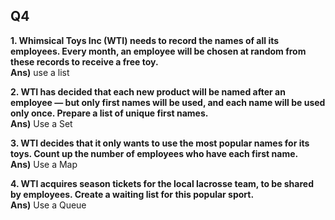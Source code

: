 ## Q4

**1. Whimsical Toys Inc (WTI) needs to record the names of all its employees. Every month, an employee will be chosen at random from these records to receive a free toy.**  
 **Ans)** use a list

**2. WTI has decided that each new product will be named after an employee — but only first names will be used, and each name will be used only once. Prepare a list of unique first names.**  
 **Ans)** Use a Set

**3. WTI decides that it only wants to use the most popular names for its toys. Count up the number of employees who have each first name.**  
 **Ans)** Use a Map

**4. WTI acquires season tickets for the local lacrosse team, to be shared by employees. Create a waiting list for this popular sport.**  
 **Ans)** Use a Queue

